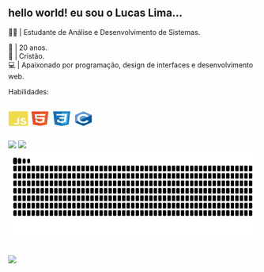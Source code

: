 ## hello world! eu sou o Lucas Lima...

<div>
👨‍💻 | Estudante de Análise e Desenvolvimento de Sistemas.  
  
📌 | 20 anos.    
🙏 | Cristão.    
💻 | Apaixonado por programação, design de interfaces e desenvolvimento web. 
</div>

Habilidades:
<div style="display: inline_block"><br>
  <img align="center" alt="Lucas-Js" height="30" width="40" src="https://raw.githubusercontent.com/devicons/devicon/master/icons/javascript/javascript-plain.svg">
  <img align="center" alt="Lucas-HTML" height="30" width="40" src="https://raw.githubusercontent.com/devicons/devicon/master/icons/html5/html5-original.svg">
  <img align="center" alt="Lucas-CSS" height="30" width="40" src="https://raw.githubusercontent.com/devicons/devicon/master/icons/css3/css3-original.svg">
  <img align="center" alt="Lucas-C" height="30" width="40" src="https://raw.githubusercontent.com/devicons/devicon/master/icons/c/c-original.svg">
</div>
  
  ##

<div>
  <img height="180em" src=https://github-readme-stats.vercel.app/api?username=lucaslima04&show_icons=true&theme=great-gatsby&rank_icon=github&hide_title=true>
  
  <img height="180em" src="https://github-readme-stats.vercel.app/api/top-langs/?username=lucaslima04&layout=donut&theme=great-gatsby&hide_title=true">

  <img height="180em" src="https://github.com/lucaslima04/lucaslima04/blob/main/github-user-contribution.svg">
</div>

##

  <div>
    <a href="https://www.linkedin.com/in/
lucas-lima-4b8134291" target="_blank"><img src="https://img.shields.io/badge/-LinkedIn-%230077B5?style=for-the-badge&logo=linkedin&logoColor=white" target="_blank"></a> 
  </div>
